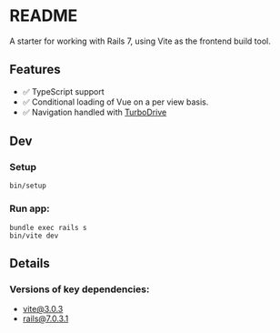 # README

A starter for working with Rails 7, using Vite as the frontend build tool.

## Features

- ✅ TypeScript support
- ✅ Conditional loading of Vue on a per view basis.
- ✅ Navigation handled with [TurboDrive](https://turbo.hotwired.dev/handbook/drive)

## Dev

### Setup
```
bin/setup
```

### Run app:
```
bundle exec rails s
bin/vite dev
```

## Details

### Versions of key dependencies:

- vite@3.0.3
- rails@7.0.3.1

